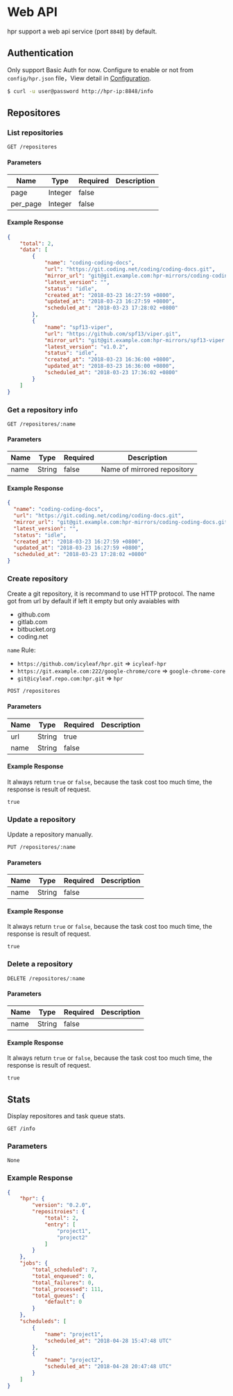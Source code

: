 # Web API

hpr support a web api service (port `8848`) by default.

## Authentication

Only support Basic Auth for now. Configure to enable or not from `config/hpr.json` file，View detail in [Configuration](/en/configuration?id=basic_auth).

```bash
$ curl -u user@password http://hpr-ip:8848/info
```

## Repositores

### List repositories

```
GET /repositores
```

#### Parameters

| Name | Type | Required | Description |
|---|---|---|---|
| page | Integer | false | |
| per_page | Integer | false |  |

#### Example Response

```json
{
    "total": 2,
    "data": [
        {
            "name": "coding-coding-docs",
            "url": "https://git.coding.net/coding/coding-docs.git",
            "mirror_url": "git@git.example.com:hpr-mirrors/coding-coding-docs.git",
            "latest_version": "",
            "status": "idle",
            "created_at": "2018-03-23 16:27:59 +0800",
            "updated_at": "2018-03-23 16:27:59 +0800",
            "scheduled_at": "2018-03-23 17:28:02 +0800"
        },
        {
            "name": "spf13-viper",
            "url": "https://github.com/spf13/viper.git",
            "mirror_url": "git@git.example.com:hpr-mirrors/spf13-viper.git",
            "latest_version": "v1.0.2",
            "status": "idle",
            "created_at": "2018-03-23 16:36:00 +0800",
            "updated_at": "2018-03-23 16:36:00 +0800",
            "scheduled_at": "2018-03-23 17:36:02 +0800"
        }
    ]
}
```


### Get a repository info

```
GET /repositores/:name
```

#### Parameters

| Name | Type | Required | Description |
|---|---|---|---|
| name | String | false | Name of mirrored repository |

#### Example Response

```json
{
  "name": "coding-coding-docs",
  "url": "https://git.coding.net/coding/coding-docs.git",
  "mirror_url": "git@git.example.com:hpr-mirrors/coding-coding-docs.git",
  "latest_version": "",
  "status": "idle",
  "created_at": "2018-03-23 16:27:59 +0800",
  "updated_at": "2018-03-23 16:27:59 +0800",
  "scheduled_at": "2018-03-23 17:28:02 +0800"
}
```

### Create repository

Create a git repository, it is recommand to use HTTP protocol. The name got from url by default if left it empty but only avaiables with

- github.com
- gitlab.com
- bitbucket.org
- coding.net

`name` Rule:

- `https://github.com/icyleaf/hpr.git` => `icyleaf-hpr`
- `https://git.example.com:222/google-chrome/core` => `google-chrome-core`
- `git@icyleaf.repo.com:hpr.git` => `hpr`

```
POST /repositores
```

#### Parameters

| Name | Type | Required | Description |
|---|---|---|---|
| url | String | true | |
| name | String | false |  |

#### Example Response

It always return `true` or `false`, because the task cost too much time, the response is result of request.

```text
true
```

### Update a repository

Update a repository manually.

```
PUT /repositores/:name
```

#### Parameters

| Name | Type | Required | Description |
|---|---|---|---|
| name | String | false |  |

#### Example Response

It always return `true` or `false`, because the task cost too much time, the response is result of request.

```text
true
```

### Delete a repository

```
DELETE /repositores/:name
```

#### Parameters

| Name | Type | Required | Description |
|---|---|---|---|
| name | String | false |  |

#### Example Response

It always return `true` or `false`, because the task cost too much time, the response is result of request.

```text
true
```

## Stats

Display repositores and task queue stats.

```
GET /info
```

### Parameters

`None`

### Example Response

```json
{
    "hpr": {
        "version": "0.2.0",
        "repositroies": {
            "total": 2,
            "entry": [
                "project1",
                "project2"
            ]
        }
    },
    "jobs": {
        "total_scheduled": 7,
        "total_enqueued": 0,
        "total_failures": 0,
        "total_processed": 111,
        "total_queues": {
            "default": 0
        }
    },
    "scheduleds": [
        {
            "name": "project1",
            "scheduled_at": "2018-04-28 15:47:48 UTC"
        },
        {
            "name": "project2",
            "scheduled_at": "2018-04-28 20:47:48 UTC"
        }
    ]
}
```
